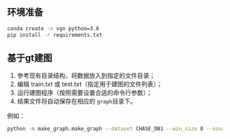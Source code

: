 ## 环境准备

```sh
conda create -n vgn python=3.6
pip install -r requirements.txt
```


## 基于gt建图

1. 参考现有目录结构，将数据放入到指定的文件目录；
2. 编辑 train.txt 或 test.txt（指定用于建图的文件列表）；
3. 运行建图程序（按照需要设置合适的命令行参数）；
4. 结果文件将自动保存在相应的 ``graph``目录下。

例如：
```sh
python -m make_graph.make_graph --dataset CHASE_DB1 --win_size 8 --source_type gt --use_multiprocessing

```